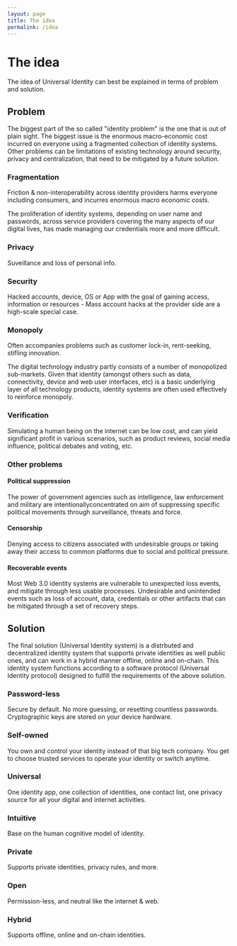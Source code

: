 ```yaml
---
layout: page
title: The idea
permalink: /idea
---
```


# The idea

The idea of Universal Identity can best be explained in terms of problem and solution.

## Problem

The biggest part of the so called "identity problem" is the one that is out of plain sight. The biggest issue is the enormous macro-economic cost incurred on everyone using a fragmented collection of identity systems. Other problems can be limitations of existing technology around security, privacy and centralization, that need to be mitigated by a future solution.

### Fragmentation

Friction & non-interoperability across identity providers harms everyone including consumers, and incurres enormous macro economic costs.

The proliferation of identity systems, depending on user name and passwords, across service providers covering the many aspects of our digital lives, has made managing our credentials more and more difficult.

### Privacy

Suveillance and loss of personal info.

### Security

Hacked accounts, device, OS or App with the goal of gaining access, information or resources - Mass account hacks at the provider side are a high-scale special case.

### Monopoly

Often accompanies problems such as customer lock-in, rent-seeking, stifling innovation.

The digital technology industry partly consists of a number of monopolized sub-markets. Given that identity (amongst others such as data, connectivity, device and web user interfaces, etc) is a basic underlying layer of all technology products, identity systems are often used effectively to reinforce monopoly.

### Verification

Simulating a human being on the internet can be low cost, and can yield significant profit in various scenarios, such as product reviews, social media influence, political debates and voting, etc.

### Other problems

#### Political suppression

The power of government agencies such as intelligence, law enforcement and military are intentionallyconcentrated on aim of suppressing specific political movements through surveillance, threats and force.

#### Censorship

Denying access to citizens associated with undesirable groups or taking away their access to common platforms due to social and political pressure.

#### Recoverable events

Most Web 3.0 identity systems are vulnerable to unexpected loss events, and mitigate through less usable processes. Undesirable and unintended events such as loss of account, data, credentials or other artifacts that can be mitigated through a set of recovery steps.

## Solution

The final solution (Universal Identity system) is a distrbuted and decentralized identity system that supports private identities as well public ones, and can work in a hybrid manner offline, online and on-chain. This identity system functions according to a software protocol (Universal Identity protocol) designed to fulfill the requirements of the above solution.

### Password-less

Secure by default. No more guessing, or resetting countless passwords. Cryptographic keys are stored on your device hardware.

### Self-owned

You own and control your identity instead of that big tech company. You get to choose trusted services to operate your identity or switch anytime.

### Universal

One identity app, one collection of identities, one contact list, one privacy  source for all your digital and internet activities.

### Intuitive

Base on the human cognitive model of identity.

### Private

Supports private identities, privacy rules, and more.

### Open

Permission-less, and neutral like the internet & web.

### Hybrid

Supports offline, online and on-chain identities.
